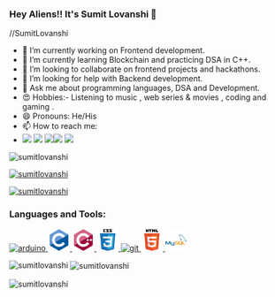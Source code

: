 ### Hey Aliens!! It's Sumit Lovanshi 👋
//SumitLovanshi


- 🔭 I’m currently working on Frontend development.
- 🌱 I’m currently learning Blockchain and practicing DSA in C++. 
- 👯 I’m looking to collaborate on frontend projects and hackathons.
- 🤔 I’m looking for help with Backend development.
- 💬 Ask me about programming languages, DSA and Development.
- 😍 Hobbies:- Listening to music , web series & movies , coding and gaming .
- 😄 Pronouns: He/His
- 📫 How to reach me:
- <a>[<img src="https://img.icons8.com/fluent/40/000000/gmail-new.png"/>](mailto:sumitlovanshi2112@gmail.com)</a>  <a>[<img src="https://img.icons8.com/color/40/000000/linkedin.png"/>](https://www.linkedin.com/in/sumit-lovanshi-826b851a0/)</a> <a>[<img src="https://img.icons8.com/color/40/000000/twitter--v1.png"/>](https://twitter.com/LovanshiSumit)</a><a>[<img src="https://img.icons8.com/fluent/40/000000/facebook-new.png"/>](https://www.facebook.com/sumit.lovanshi.2112)</a> <a>[<img src="https://img.icons8.com/fluent/40/000000/instagram-new.png"/>](https://www.instagram.com/sumit__lovanshi/)

<p align="left"> <img src="https://komarev.com/ghpvc/?username=sumitlovanshi&label=Profile%20views&color=0e75b6&style=flat" alt="sumitlovanshi" /> </p>

<p align="left"> <a href="https://github.com/ryo-ma/github-profile-trophy"><img src="https://github-profile-trophy.vercel.app/?username=sumitlovanshi" alt="sumitlovanshi" /></a> </p>

<p align="left"> <a href="https://twitter.com/LovanshiSumit" target="blank"><img src="https://img.shields.io/twitter/follow/sumitlovanshi?logo=twitter&style=for-the-badge" alt="sumitlovanshi" /></a> </p>


<h3 align="left">Languages and Tools:</h3>
<p align="left"> <a href="https://www.arduino.cc/" target="_blank"> <img src="https://cdn.worldvectorlogo.com/logos/arduino-1.svg" alt="arduino" width="40" height="40"/> </a> <a href="https://www.cprogramming.com/" target="_blank"> <img src="https://raw.githubusercontent.com/devicons/devicon/master/icons/c/c-original.svg" alt="c" width="40" height="40"/> </a> <a href="https://www.w3schools.com/cpp/" target="_blank"> <img src="https://raw.githubusercontent.com/devicons/devicon/master/icons/cplusplus/cplusplus-original.svg" alt="cplusplus" width="40" height="40"/> </a> <a href="https://www.w3schools.com/css/" target="_blank"> <img src="https://raw.githubusercontent.com/devicons/devicon/master/icons/css3/css3-original-wordmark.svg" alt="css3" width="40" height="40"/> </a> <a href="https://git-scm.com/" target="_blank"> <img src="https://www.vectorlogo.zone/logos/git-scm/git-scm-icon.svg" alt="git" width="40" height="40"/> </a> <a href="https://www.w3.org/html/" target="_blank"> <img src="https://raw.githubusercontent.com/devicons/devicon/master/icons/html5/html5-original-wordmark.svg" alt="html5" width="40" height="40"/> </a> <a href="https://www.mysql.com/" target="_blank"> <img src="https://raw.githubusercontent.com/devicons/devicon/master/icons/mysql/mysql-original-wordmark.svg" alt="mysql" width="40" height="40"/> </a> 

<p><img align="left" src="https://github-readme-stats.vercel.app/api/top-langs?username=sumitlovanshi&show_icons=true&locale=en&layout=compact" alt="sumitlovanshi" /></p>
<p>&nbsp;<img align="center" src="https://github-readme-stats.vercel.app/api?username=sumitlovanshi&&show_icons=true&title_color=ffffff&icon_color=bb2acf&text_color=daf7dc&bg_color=191919" alt="sumitlovanshi" /></p>


<p><img align="center" src="https://github-readme-streak-stats.herokuapp.com/?user=sumitlovanshi&" alt="sumitlovanshi" /></p>

<!-- {"mode":"full","isActive":false} -->

